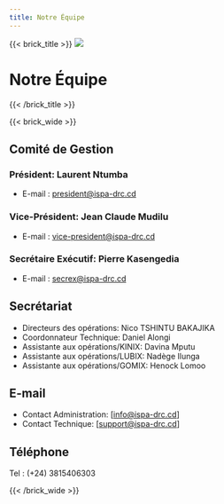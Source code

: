 ```yaml
---
title: Notre Équipe
---
```


{{< brick_title >}}
![](/uploads/photos/bricks.png)

# Notre Équipe

{{< /brick_title >}}

{{< brick_wide >}}

## Comité de Gestion

### Président: Laurent Ntumba

- E-mail : <president@ispa-drc.cd>

### Vice-Président: Jean Claude Mudilu

- E-mail : <vice-president@ispa-drc.cd>

### Secrétaire Exécutif: Pierre Kasengedia

- E-mail : <secrex@ispa-drc.cd>

## Secrétariat

- Directeurs des opérations: Nico TSHINTU BAKAJIKA
- Coordonnateur Technique: Daniel Alongi
- Assistante aux opérations/KINIX: Davina Mputu
- Assistante aux opérations/LUBIX: Nadège Ilunga
- Assistante aux opérations/GOMIX: Henock Lomoo

## E-mail

- Contact Administration: [info@ispa-drc.cd]
- Contact Technique: [support@ispa-drc.cd]

## Téléphone

Tel : (+24) 3815406303

{{< /brick_wide >}}